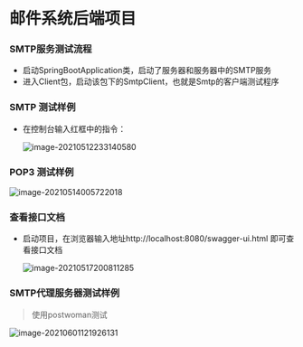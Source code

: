 # 邮件系统后端项目

### SMTP服务测试流程

- 启动SpringBootApplication类，启动了服务器和服务器中的SMTP服务
- 进入Client包，启动该包下的SmtpClient，也就是Smtp的客户端测试程序

### SMTP 测试样例

- 在控制台输入红框中的指令：

  ![image-20210512233140580](https://shuairun.oss-cn-beijing.aliyuncs.com/img/image-20210512233140580.png)



### POP3 测试样例

![image-20210514005722018](https://gitee.com/zfbz/pics/raw/master/20210514005734.png)

### 查看接口文档

- 启动项目，在浏览器输入地址http://localhost:8080/swagger-ui.html 即可查看接口文档

  ![image-20210517200811285](https://shuairun.oss-cn-beijing.aliyuncs.com/img/image-20210517200811285.png)

### SMTP代理服务器测试样例

> 使用postwoman测试

![image-20210601121926131](https://shuairun.oss-cn-beijing.aliyuncs.com/img/image-20210601121926131.png)